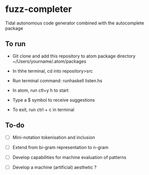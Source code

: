 # fuzz-completer

Tidal autonomous code generator combined with the autocomplete package 


## To run 

* Git clone and add this repository to atom package directory ~/Users/yourname/.atom/packages

* In thhe terminal, cd into repository>src

* Run terminal command: runhaskell listen.hs

* In atom, run ctl+y h to start

* Type a $ symbol to receive suggestions

* To exit, run ctrl + c in terminal


## To-do

- [ ] Mini-notation tokenisation and inclusion
- [ ] Extend from bi-gram representation to n-gram 
- [ ] Develop capabilities for machine evaluation of patterns
- [ ] Develop a machine (artificial) aesthetic ?


